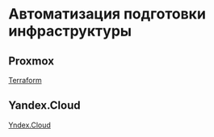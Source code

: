 # Автоматизация подготовки инфраструктуры

## Proxmox
[Terraform](01-proxmox/terraform)
## Yandex.Cloud
[Yndex.Cloud](02-yandex-cloud/terraform)


